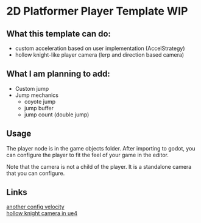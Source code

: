 # 2D Platformer Player Template WIP
## What this template can do:
- custom acceleration based on user implementation (AccelStrategy)
- hollow knight-like player camera (lerp and direction based camera)

## What I am planning to add:
- Custom jump
- Jump mechanics
  - coyote jump
  - jump buffer
  - jump count (double jump)

## Usage
The player node is in the game objects folder. After importing to godot, you can configure the player to fit the feel of your game in the editor.
  
Note that the camera is not a child of the player. It is a standalone camera that you can configure.

## Links
[another config velocity](https://www.desmos.com/calculator/uolujlxkkr)  
[hollow knight camera in ue4](https://www.youtube.com/watch?v=w4xM9EWKs3I)
